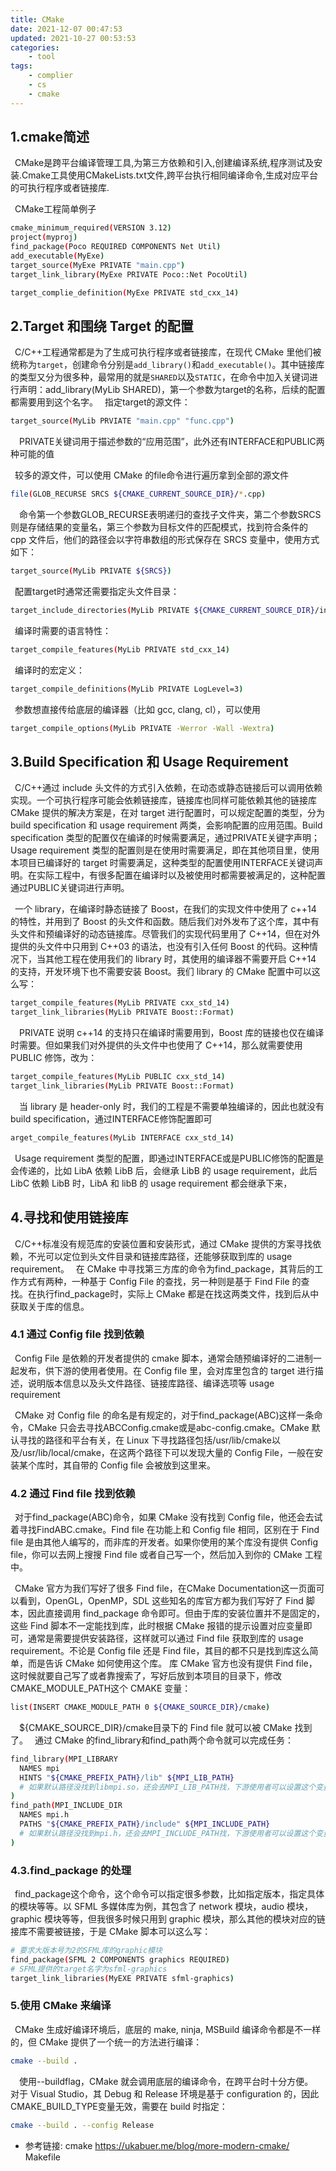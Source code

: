 ```yaml
---
title: CMake
date: 2021-12-07 00:47:53
updated: 2021-10-27 00:53:53
categories: 
    - tool
tags: 
    - complier
    - cs
    - cmake
---
```



## 1.cmake简述
&ensp;CMake是跨平台编译管理工具,为第三方依赖和引入,创建编译系统,程序测试及安装.Cmake工具使用CMakeLists.txt文件,跨平台执行相同编译命令,生成对应平台的可执行程序或者链接库.

<!--more-->

&ensp;CMake工程简单例子
```sh
cmake_minimum_required(VERSION 3.12)
project(myproj)
find_package(Poco REQUIRED COMPONENTS Net Util)
add_executable(MyExe)
target_source(MyExe PRIVATE "main.cpp")
target_link_library(MyExe PRIVATE Poco::Net PocoUtil)

target_complie_definition(MyExe PRIVATE std_cxx_14)
```

## 2.Target 和围绕 Target 的配置
&ensp;C/C++工程通常都是为了生成可执行程序或者链接库，在现代 CMake 里他们被统称为`target`，创建命令分别是`add_library()`和`add_executable()`。其中链接库的类型又分为很多种，最常用的就是`SHARED`以及`STATIC`，在命令中加入关键词进行声明：add_library(MyLib SHARED)，第一个参数为target的名称，后续的配置都需要用到这个名字。
&ensp;指定target的源文件：
```sh
target_source(MyLib PRVIATE "main.cpp" "func.cpp")
```
&emsp;PRIVATE关键词用于描述参数的“应用范围”，此外还有INTERFACE和PUBLIC两种可能的值

&ensp;较多的源文件，可以使用 CMake 的file命令进行遍历拿到全部的源文件
```sh
file(GLOB_RECURSE SRCS ${CMAKE_CURRENT_SOURCE_DIR}/*.cpp)
```
&emsp;命令第一个参数GLOB_RECURSE表明递归的查找子文件夹，第二个参数SRCS则是存储结果的变量名，第三个参数为目标文件的匹配模式，找到符合条件的 cpp 文件后，他们的路径会以字符串数组的形式保存在 SRCS 变量中，使用方式如下：
```sh
target_source(MyLib PRIVATE ${SRCS})
```
&ensp;配置target时通常还需要指定头文件目录：
```sh
target_include_directories(MyLib PRIVATE ${CMAKE_CURRENT_SOURCE_DIR}/include/)
```
&ensp;编译时需要的语言特性：
```sh
target_compile_features(MyLib PRIVATE std_cxx_14)
```
&ensp;编译时的宏定义：
```sh
target_compile_definitions(MyLib PRIVATE LogLevel=3)
```
&ensp;参数想直接传给底层的编译器（比如 gcc, clang, cl），可以使用
```sh
target_compile_options(MyLib PRIVATE -Werror -Wall -Wextra)

```

## 3.Build Specification 和 Usage Requirement

&ensp;C/C++通过 include 头文件的方式引入依赖，在动态或静态链接后可以调用依赖实现。一个可执行程序可能会依赖链接库，链接库也同样可能依赖其他的链接库
&ensp;CMake 提供的解决方案是，在对 target 进行配置时，可以规定配置的类型，分为 build specification 和 usage requirement 两类，会影响配置的应用范围。Build specification 类型的配置仅在编译的时候需要满足，通过PRIVATE关键字声明；Usage requirement 类型的配置则是在使用时需要满足，即在其他项目里，使用本项目已编译好的 target 时需要满足，这种类型的配置使用INTERFACE关键词声明。在实际工程中，有很多配置在编译时以及被使用时都需要被满足的，这种配置通过PUBLIC关键词进行声明。

&ensp;一个 library，在编译时静态链接了 Boost，在我们的实现文件中使用了 c++14 的特性，并用到了 Boost 的头文件和函数。随后我们对外发布了这个库，其中有头文件和预编译好的动态链接库。尽管我们的实现代码里用了 C++14，但在对外提供的头文件中只用到 C++03 的语法，也没有引入任何 Boost 的代码。这种情况下，当其他工程在使用我们的 library 时，其使用的编译器不需要开启 C++14 的支持，开发环境下也不需要安装 Boost。我们 library 的 CMake 配置中可以这么写：
```sh
target_compile_features(MyLib PRIVATE cxx_std_14)
target_link_libraries(MyLib PRIVATE Boost::Format)
```
&emsp;PRIVATE 说明 c++14 的支持只在编译时需要用到，Boost 库的链接也仅在编译时需要。但如果我们对外提供的头文件中也使用了 C++14，那么就需要使用 PUBLIC 修饰，改为：
```sh
target_compile_features(MyLib PUBLIC cxx_std_14)
target_link_libraries(MyLib PRIVATE Boost::Format)
```
&emsp;当 library 是 header-only 时，我们的工程是不需要单独编译的，因此也就没有 build specification，通过INTERFACE修饰配置即可
```sh
arget_compile_features(MyLib INTERFACE cxx_std_14)
```
&ensp;Usage requirement 类型的配置，即通过INTERFACE或是PUBLIC修饰的配置是会传递的，比如 LibA 依赖 LibB 后，会继承 LibB 的 usage requirement，此后 LibC 依赖 LibB 时，LibA 和 libB 的 usage requirement 都会继承下来，

## 4.寻找和使用链接库

&ensp;C/C++标准没有规范库的安装位置和安装形式，通过 CMake 提供的方案寻找依赖，不光可以定位到头文件目录和链接库路径，还能够获取到库的 usage requirement。
&ensp;在 CMake 中寻找第三方库的命令为find_package，其背后的工作方式有两种，一种基于 Config File 的查找，另一种则是基于 Find File 的查找。在执行find_package时，实际上 CMake 都是在找这两类文件，找到后从中获取关于库的信息。
### 4.1 通过 Config file 找到依赖
&ensp;Config File 是依赖的开发者提供的 cmake 脚本，通常会随预编译好的二进制一起发布，供下游的使用者使用。在 Config file 里，会对库里包含的 target 进行描述，说明版本信息以及头文件路径、链接库路径、编译选项等 usage requirement

&ensp;CMake 对 Config file 的命名是有规定的，对于find_package(ABC)这样一条命令，CMake 只会去寻找ABCConfig.cmake或是abc-config.cmake。CMake 默认寻找的路径和平台有关，在 Linux 下寻找路径包括/usr/lib/cmake以及/usr/lib/local/cmake，在这两个路径下可以发现大量的 Config File，一般在安装某个库时，其自带的 Config file 会被放到这里来。

### 4.2 通过 Find file 找到依赖

&ensp;对于find_package(ABC)命令，如果 CMake 没有找到 Config file，他还会去试着寻找FindABC.cmake。Find file 在功能上和 Config file 相同，区别在于 Find file 是由其他人编写的，而非库的开发者。如果你使用的某个库没有提供 Config file，你可以去网上搜搜 Find file 或者自己写一个，然后加入到你的 CMake 工程中。

&ensp;CMake 官方为我们写好了很多 Find file，在CMake Documentation这一页面可以看到，OpenGL，OpenMP，SDL 这些知名的库官方都为我们写好了 Find 脚本，因此直接调用 find_package 命令即可。但由于库的安装位置并不是固定的，这些 Find 脚本不一定能找到库，此时根据 CMake 报错的提示设置对应变量即可，通常是需要提供安装路径，这样就可以通过 Find file 获取到库的 usage requirement。不论是 Config file 还是 Find file，其目的都不只是找到库这么简单，而是告诉 CMake 如何使用这个库。
库 CMake 官方也没有提供 Find file，这时候就要自己写了或者靠搜索了，写好后放到本项目的目录下，修改CMAKE_MODULE_PATH这个 CMAKE 变量：
```sh
list(INSERT CMAKE_MODULE_PATH 0 ${CMAKE_SOURCE_DIR}/cmake)
```
&emsp;${CMAKE_SOURCE_DIR}/cmake目录下的 Find file 就可以被 CMake 找到了。
&ensp;通过 CMake 的find_library和find_path两个命令就可以完成任务：
```sh
find_library(MPI_LIBRARY
  NAMES mpi
  HINTS "${CMAKE_PREFIX_PATH}/lib" ${MPI_LIB_PATH}
  # 如果默认路径没找到libmpi.so，还会去MPI_LIB_PATH找，下游使用者可以设置这个变量值
)
find_path(MPI_INCLUDE_DIR
  NAMES mpi.h
  PATHS "${CMAKE_PREFIX_PATH}/include" ${MPI_INCLUDE_PATH}
  # 如果默认路径没找到mpi.h，还会去MPI_INCLUDE_PATH找，下游使用者可以设置这个变量值
)
```

### 4.3.find_package 的处理
&ensp;find_package这个命令，这个命令可以指定很多参数，比如指定版本，指定具体的模块等等。以 SFML 多媒体库为例，其包含了 network 模块，audio 模块，graphic 模块等等，但我很多时候只用到 graphic 模块，那么其他的模块对应的链接库不需要被链接，于是 CMake 脚本可以这么写：
```sh
# 要求大版本号为2的SFML库的graphic模块
find_package(SFML 2 COMPONENTS graphics REQUIRED)
# SFML提供的target名字为sfml-graphics
target_link_libraries(MyEXE PRIVATE sfml-graphics)
```

### 5.使用 CMake 来编译

&ensp;CMake 生成好编译环境后，底层的 make, ninja, MSBuild 编译命令都是不一样的，但 CMake 提供了一个统一的方法进行编译：
```sh
cmake --build .
```
&emsp;使用--buildflag，CMake 就会调用底层的编译命令，在跨平台时十分方便。
&emsp;对于 Visual Studio，其 Debug 和 Release 环境是基于 configuration 的，因此CMAKE_BUILD_TYPE变量无效，需要在 build 时指定：
```sh
cmake --build . --config Release
```




- 参考链接:
cmake
https://ukabuer.me/blog/more-modern-cmake/
Makefile
